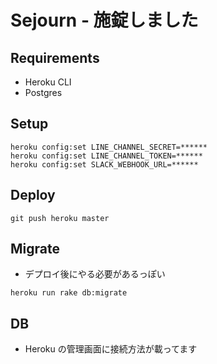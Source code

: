 # Sejourn - 施錠しました

## Requirements

* Heroku CLI
* Postgres

## Setup

```
heroku config:set LINE_CHANNEL_SECRET=******
heroku config:set LINE_CHANNEL_TOKEN=******
heroku config:set SLACK_WEBHOOK_URL=******
```

## Deploy

```
git push heroku master
```

## Migrate

* デプロイ後にやる必要があるっぽい

```
heroku run rake db:migrate
```

## DB

* Heroku の管理画面に接続方法が載ってます
